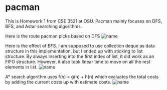 # pacman

This is Homework 1 from CSE 3521 at OSU.
Pacman mainly focuses on DFS, BFS, and Astar searching algorithms. 

Here is the route pacman picks based on DFS
![name](https://github.com/AsianCoderAlert/pacman/blob/master/img/DFS.gif)

Here is the effect of BFS. I am supposed to use collection deque as data 
structure in this implementation, but I ended up with sticking to list
structure. By always inserting into the first index of list, it did work
as an FIFO structure. However, it also took linear time to move on all the
rest elements in list.
![name](https://github.com/AsianCoderAlert/pacman/blob/master/img/BFS.gif)

A* search algorithm uses f(n) = g(n) + h(n) which evaluates the total costs
by adding the current costs up with estimate costs.
![name](https://github.com/AsianCoderAlert/pacman/blob/master/img/Astar.gif)
